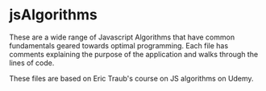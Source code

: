 # jsAlgorithms

These are a wide range of Javascript Algorithms that have common fundamentals geared towards optimal programming. Each file has comments explaining the purpose of the application and walks through the lines of code. 

These files are based on Eric Traub's course on JS algorithms on Udemy. 
